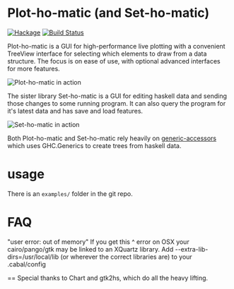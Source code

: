 Plot-ho-matic (and Set-ho-matic)
==

[![Hackage](https://img.shields.io/hackage/v/Plot-ho-matic.svg)](https://hackage.haskell.org/package/Plot-ho-matic) [![Build Status](https://travis-ci.org/ghorn/Plot-ho-matic.png?branch=master)](https://travis-ci.org/ghorn/Plot-ho-matic)

Plot-ho-matic is a GUI for high-performance live plotting with a convenient TreeView interface for
selecting which elements to draw from a data structure. The focus is on ease of use, with optional advanced interfaces for more features.

![Plot-ho-matic in action](/../screenshots/screenshots/plotho_example.png?raw=true "Plot-ho-matic example")

The sister library Set-ho-matic is a GUI for editing haskell data and sending those changes to some running program. It can also query the program for it's latest data and has save and load features.

![Set-ho-matic in action](/../screenshots/screenshots/setho_example.png?raw=true "Set-ho-matic example")

Both Plot-ho-matic and Set-ho-matic rely heavily on [generic-accessors](http://hackage.haskell.org/package/generic-accessors) which uses GHC.Generics to create trees from haskell data.

# usage
There is an `examples/` folder in the git repo.

# FAQ
"user error: out of memory"
If you get this ^ error on OSX your cairo/pango/gtk may be linked to an XQuartz library.
 Add --extra-lib-dirs=/usr/local/lib (or wherever the correct libraries are) to your .cabal/config

==
Special thanks to Chart and gtk2hs, which do all the heavy lifting.
